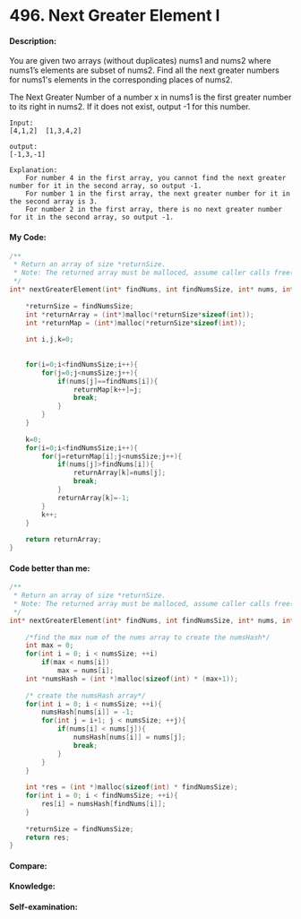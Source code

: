 <h1>496. Next Greater Element I</h1>

<h4>Description:</h4>
You are given two arrays (without duplicates) nums1 and nums2 where nums1’s elements are subset of nums2. Find all the next greater numbers for nums1's elements in the corresponding places of nums2.

The Next Greater Number of a number x in nums1 is the first greater number to its right in nums2. If it does not exist, output -1 for this number.

```
Input: 
[4,1,2]  [1,3,4,2]

output:
[-1,3,-1]

Explanation:
    For number 4 in the first array, you cannot find the next greater number for it in the second array, so output -1.
    For number 1 in the first array, the next greater number for it in the second array is 3.
    For number 2 in the first array, there is no next greater number for it in the second array, so output -1.
```

<h4>My Code:</h4>

```c
/**
 * Return an array of size *returnSize.
 * Note: The returned array must be malloced, assume caller calls free().
 */
int* nextGreaterElement(int* findNums, int findNumsSize, int* nums, int numsSize, int* returnSize) {
    
    *returnSize = findNumsSize;
    int *returnArray = (int*)malloc(*returnSize*sizeof(int));
    int *returnMap = (int*)malloc(*returnSize*sizeof(int));
    
    int i,j,k=0;
    
    
    for(i=0;i<findNumsSize;i++){
        for(j=0;j<numsSize;j++){
            if(nums[j]==findNums[i]){
                returnMap[k++]=j;
                break;
            }
        }
    }
    
    k=0;
    for(i=0;i<findNumsSize;i++){
        for(j=returnMap[i];j<numsSize;j++){
            if(nums[j]>findNums[i]){
                returnArray[k]=nums[j];
                break;
            }
            returnArray[k]=-1;
        }
        k++;
    }
    
    return returnArray;
}
```

<h4>Code better than me:</h4>

```c
/**
 * Return an array of size *returnSize.
 * Note: The returned array must be malloced, assume caller calls free().
 */
int* nextGreaterElement(int* findNums, int findNumsSize, int* nums, int numsSize, int* returnSize) {
    
    /*find the max num of the nums array to create the numsHash*/
    int max = 0;
    for(int i = 0; i < numsSize; ++i)
        if(max < nums[i])
            max = nums[i];
    int *numsHash = (int *)malloc(sizeof(int) * (max+1));
    
    /* create the numsHash array*/
    for(int i = 0; i < numsSize; ++i){
        numsHash[nums[i]] = -1;
        for(int j = i+1; j < numsSize; ++j){
            if(nums[i] < nums[j]){
                numsHash[nums[i]] = nums[j];
                break;
            }   
        }
    }
    
    int *res = (int *)malloc(sizeof(int) * findNumsSize);
    for(int i = 0; i < findNumsSize; ++i){
        res[i] = numsHash[findNums[i]];
    }
    
    *returnSize = findNumsSize;
    return res;
}
```


<h4>Compare:</h4>


<h4>Knowledge:</h4>


<h4>Self-examination:</h4>
